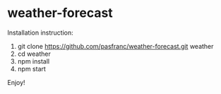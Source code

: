 # weather-forecast

Installation instruction:

1. git clone https://github.com/pasfranc/weather-forecast.git weather
2. cd weather
3. npm install
4. npm start

Enjoy!
